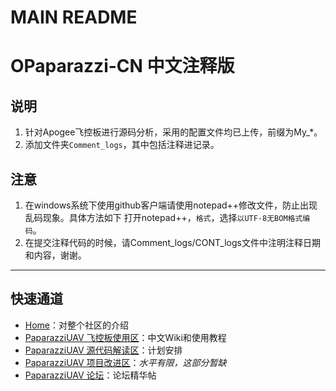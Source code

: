 # MAIN README

OPaparazzi-CN 中文注释版
=============

说明
--------------
1. 针对Apogee飞控板进行源码分析，采用的配置文件均已上传，前缀为My_*。
2. 添加文件夹`Comment_logs`，其中包括注释进记录。


注意
--------------
1. 在windows系统下使用github客户端请使用notepad++修改文件，防止出现乱码现象。具体方法如下
打开notepad++，`格式`，选择`以UTF-8无BOM格式编码`。
2. 在提交注释代码的时候，请Comment_logs/CONT_logs文件中注明注释日期和内容，谢谢。

----

快速通道
---------
- [Home](https://github.com/Dino-China/OPaparazzi-CN/wiki/0.-OPaparazziUAV-%E4%B8%BB%E9%A1%B5)：对整个社区的介绍
- [PaparazziUAV 飞控板使用区](https://github.com/Dino-China/OPaparazzi-CN/wiki/1.-PaparazziUAV-%E9%A3%9E%E6%8E%A7%E6%9D%BF%E4%BD%BF%E7%94%A8%E5%8C%BA)：中文Wiki和使用教程
- [PaparazziUAV 源代码解读区](https://github.com/Dino-China/OPaparazzi-CN/wiki/2.-PaparazziUAV-%E6%BA%90%E4%BB%A3%E7%A0%81%E8%A7%A3%E8%AF%BB%E5%8C%BA)：计划安排
- [PaparazziUAV 项目改进区](PaparazziUAV%20%E9%A1%B9%E7%9B%AE%E6%94%B9%E8%BF%9B%E5%8C%BA)：*水平有限，这部分暂缺*
- [PaparazziUAV 论坛](https://github.com/Dino-China/OPaparazzi-CN/wiki/4.-PaparazziUAV-%E8%AE%BA%E5%9D%9B)：论坛精华帖
